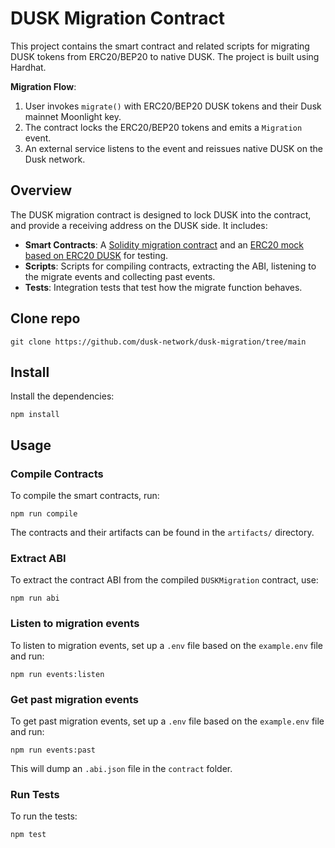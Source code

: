# DUSK Migration Contract

This project contains the smart contract and related scripts for migrating DUSK tokens from ERC20/BEP20 to native DUSK. The project is built using Hardhat.

**Migration Flow**:
1. User invokes `migrate()` with ERC20/BEP20 DUSK tokens and their Dusk mainnet Moonlight key.
2. The contract locks the ERC20/BEP20 tokens and emits a `Migration` event.
3. An external service listens to the event and reissues native DUSK on the Dusk network.

## Overview

The DUSK migration contract is designed to lock DUSK into the contract, and provide a receiving address on the DUSK side. It includes:
- **Smart Contracts**: A [Solidity migration contract](./contracts/DUSKMigration.sol) and an [ERC20 mock based on ERC20 DUSK](./contracts/ERC20Mock.sol) for testing.
- **Scripts**: Scripts for compiling contracts, extracting the ABI, listening to the migrate events and collecting past events.
- **Tests**: Integration tests that test how the migrate function behaves.

## Clone repo

```shell
git clone https://github.com/dusk-network/dusk-migration/tree/main
```

## Install

Install the dependencies:

```shell
npm install
```

## Usage

### Compile Contracts

To compile the smart contracts, run:
```shell
npm run compile
```

The contracts and their artifacts can be found in the `artifacts/` directory.

### Extract ABI

To extract the contract ABI from the compiled `DUSKMigration` contract, use:
```shell
npm run abi
```

### Listen to migration events

To listen to migration events, set up a `.env` file based on the `example.env` file and run:
```shell
npm run events:listen
```

### Get past migration events

To get past migration events, set up a `.env` file based on the `example.env` file and run:
```shell
npm run events:past
```

This will dump an `.abi.json` file in the `contract` folder.

### Run Tests

To run the tests:
```shell
npm test
```
